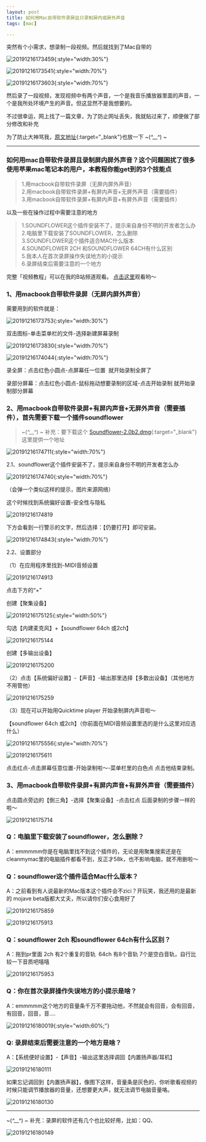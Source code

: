```yaml
---
layout: post
title: 如何用Mac自带软件录屏且只录制屏内或屏外声音
tags: [mac]

---
```


突然有个小需求，想录制一段视频。然后就找到了Mac自带的

![20191216173459](http://img.6h5.cn/xindot-blog/paste/20191216173459.png){:style="width:30%"}

![20191216173541](http://img.6h5.cn/xindot-blog/paste/20191216173541.png){:style="width:70%"}

![20191216173603](http://img.6h5.cn/xindot-blog/paste/20191216173603.png){:style="width:70%"}

然后录了一段视频，发现视频中有两个声音，一个是我音乐播放器里面的声音，一个是我所处环境产生的声音。但这显然不是我想要的。

不过很幸运，网上找了一篇文章，为了防止网址丢失，我就贴过来了，顺便做了部分修改和补充

为了防止大神骂我，[原文地址](http://www.i5seo.com/mac-own-software-recording-screen.html){:target="_blank"}也放一下  ~(*^__^*) ~

---

### 如何用mac自带软件录屏且录制屏内屏外声音？这个问题困扰了很多使用苹果mac笔记本的用户，本教程你能get到的3个技能点

> 1.用macbook自带软件录屏（无屏内屏外声音）<br/>
2.用macbook自带软件录屏+有屏内声音+无屏外声音（需要插件）<br/>
3.用macbook自带软件录屏+有屏内声音+有屏外声音（需要插件）<br/>

以及一些在操作过程中需要注意的地方

> 1.SOUNDFLOWER这个插件安装不了，提示来自身份不明的开发者怎么办<br/>
2.电脑里下载安装了SOUNDFLOWER，怎么删除<br/>
3.SOUNDFLOWER这个插件适合MAC什么版本<br/>
4.SOUNDFLOWER 2CH 和SOUNDFLOWER 64CH有什么区别<br/>
5.我本人在首次录屏操作失误地方的小提示<br/>
6.录屏结束后需要注意的一个地方

完整「视频教程」可以在我的B站频道观看。
[点击这里](https://www.bilibili.com/video/av31462592/)观看哟～

### 1、用macbook自带软件录屏（无屏内屏外声音）

需要用到的软件就是：

![20191216173753](http://img.6h5.cn/xindot-blog/paste/20191216173753.png){:style="width:30%"}

双击图标-单击菜单栏的文件-选择新建屏幕录制

![20191216173830](http://img.6h5.cn/xindot-blog/paste/20191216173830.png){:style="width:70%"}

![20191216174044](http://img.6h5.cn/xindot-blog/paste/20191216174044.png){:style="width:70%"}

录全屏：点击红色小圆点-点屏幕任一位置  就开始录制全屏了

录部分屏幕：点击红色小圆点-鼠标拖动想要录制的区域-点击开始录制 就开始录制部分屏幕

### 2、用macbook自带软件录屏+有屏内声音+无屏外声音（需要插件），首先需要下载一个插件soundflower

> ~(*^__^*) ~ 补充：要下载这个 [Soundflower-2.0b2.dmg](http://mysoft.6h5.cn/Soundflower-2.0b2.dmg){:target="_blank"} 这里提供一个地址 

![20191216174711](http://img.6h5.cn/xindot-blog/paste/20191216174711.png){:style="width:70%"}

2.1、soundflower这个插件安装不了，提示来自身份不明的开发者怎么办

![20191216174740](http://img.6h5.cn/xindot-blog/paste/20191216174740.png){:style="width:70%"}

（会弹一个类似这样的提示，图片来源网络）

这个时候找到系统偏好设置-安全性与隐私

![20191216174819](http://img.6h5.cn/xindot-blog/paste/20191216174819.png)

下方会看到一行警示的文字，然后选择：【仍要打开】即可安装。

![20191216174843](http://img.6h5.cn/xindot-blog/paste/20191216174843.png){:style="width:70%"}

2.2、设置部分

（1）在应用程序里找到-MIDI音频设置

![20191216174913](http://img.6h5.cn/xindot-blog/paste/20191216174913.png)

点击下方的“+”

创建【聚集设备】

![20191216175125](http://img.6h5.cn/xindot-blog/paste/20191216175125.png){:style="width:50%"}

勾选【内建麦克风】+【soundflower 64ch 或2ch】

![20191216175144](http://img.6h5.cn/xindot-blog/paste/20191216175144.png)

创建【多输出设备】

![20191216175200](http://img.6h5.cn/xindot-blog/paste/20191216175200.png)

（2）点击【系统偏好设置】-【声音】-输出那里选择【多数出设备】（其他地方不用管他）

![20191216175259](http://img.6h5.cn/xindot-blog/paste/20191216175259.png)

（3）现在可以开始用Quicktime player 开始录制屏内声音啦～

【soundflower 64ch 或2ch】（你前面在MIDI音频设置里选的是什么这里对应选什么）

![20191216175556](http://img.6h5.cn/xindot-blog/paste/20191216175556.png){:style="width:70%"}

![20191216175611](http://img.6h5.cn/xindot-blog/paste/20191216175611.png)

点击红点-点击屏幕任意位置-开始录制啦～-菜单栏里的白色点 点击他结束录制。

### 3、用macbook自带软件录屏+有屏内声音+有屏外声音（需要插件）

点击圆点旁边的【倒三角】-选择【聚集设备】-点击红点 后面录制的步骤一样的啦～

![20191216175714](http://img.6h5.cn/xindot-blog/paste/20191216175714.png)

### Q：电脑里下载安装了soundflower，怎么删除？

A：emmmmm你是在电脑里找不到这个插件的，无论是用聚集搜索还是在cleanmymac里的电脑插件都看不到，反正才58k，也不影响电脑，就不用删啦～

### Q：soundflower这个插件适合Mac什么版本？

A：之前看到有人说最新的Mac版本这个插件会不zici？开玩笑，我还用的是最新的 mojave beta版都大丈夫，所以请你们安心食用好了

![20191216175859](http://img.6h5.cn/xindot-blog/paste/20191216175859.png)

![20191216175913](http://img.6h5.cn/xindot-blog/paste/20191216175913.png)

### Q：soundflower 2ch 和soundflower 64ch有什么区别？

A：拖到pr里面 2ch 有2个重复的音轨  64ch 有8个音轨 7个是空白音轨，自行比较一下音质吧嘻嘻

![20191216175953](http://img.6h5.cn/xindot-blog/paste/20191216175953.png)

### Q：你在首次录屏操作失误地方的小提示是啥？

A：emmmmm这个地方的音量条千万不要拖动他，不然就会有回音，会有回音，有回音，回音，音….

![20191216180019](http://img.6h5.cn/xindot-blog/paste/20191216180019.png){:style="width:60%;"}

### Q: 录屏结束后需要注意的一个地方是啥？

A：【系统便好设置】-【声音】-输出这里选择调回【内置扬声器/耳机】

![20191216180111](http://img.6h5.cn/xindot-blog/paste/20191216180111.png)

如果忘记调回到【内置扬声器】，像图下这样，音量条是灰色的，你听歌看视频的时候只能调节播放器的音量，还想要更大声，就无法调节电脑音量咯。

![20191216180130](http://img.6h5.cn/xindot-blog/paste/20191216180130.png)

---

~(*^__^*) ~ 补充：录屏的软件还有几个也比较好用，比如：QQ、

![20191216180149](http://img.6h5.cn/xindot-blog/paste/20191216180149.png)

